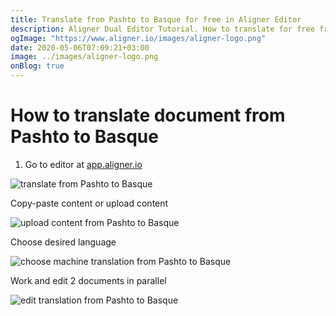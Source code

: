 ```yaml
---
title: Translate from Pashto to Basque for free in Aligner Editor
description: Aligner Dual Editor Tutorial. How to translate for free from Pashto to Basque. Aligner is multilingual document management platform. 
ogImage: "https://www.aligner.io/images/aligner-logo.png"
date: 2020-05-06T07:09:21+03:00
image: ../images/aligner-logo.png
onBlog: true
---
```


# How to translate document from Pashto to Basque

1. Go to editor at [app.aligner.io](https://app.aligner.io "Aligner App web page")

![translate from Pashto to Basque](../aligner-blank-editor.png "translate from Pashto to Basque")

Copy-paste content or upload content

![upload content from Pashto to Basque](../aligner-uploaded-document.png "upload content from Pashto to Basque")

Choose desired language

![choose machine translation from Pashto to Basque](../aligner-language-dropdown.png "choose machine translation from Pashto to Basque")

Work and edit 2 documents in parallel

![edit translation from Pashto to Basque](../aligner-double-sitded-editor.png "edit translation from Pashto to Basque")

